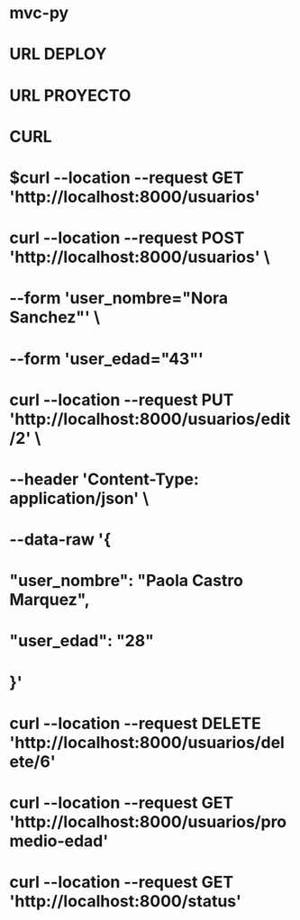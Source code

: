 # mvc-py
 
# URL DEPLOY



# URL PROYECTO

# 


 # CURL

 # $curl --location --request GET 'http://localhost:8000/usuarios'
 
 # curl --location --request POST 'http://localhost:8000/usuarios' \
# --form 'user_nombre="Nora Sanchez"' \
# --form 'user_edad="43"'

# curl --location --request PUT 'http://localhost:8000/usuarios/edit/2' \
# --header 'Content-Type: application/json' \
# --data-raw '{
#     "user_nombre": "Paola Castro Marquez",
#     "user_edad": "28"
# }'

# curl --location --request DELETE 'http://localhost:8000/usuarios/delete/6'

# curl --location --request GET 'http://localhost:8000/usuarios/promedio-edad'

# curl --location --request GET 'http://localhost:8000/status'